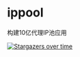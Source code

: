 # ippool
构建10亿代理IP池应用

[![Stargazers over time](https://starchart.cc/skr-shop/manuals.svg)](https://starchart.cc/skr-shop/manuals)
